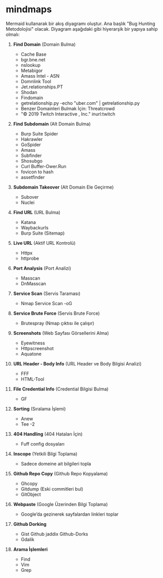 # mindmaps

Mermaid kullanarak bir akış diyagramı oluştur. Ana başlık "Bug Hunting Metodolojisi" olacak. Diyagram aşağıdaki gibi hiyerarşik bir yapıya sahip olmalı:

1. **Find Domain** (Domain Bulma)
   - Cache Base
   - bgr.bne.net
   - nslookup
   - Metabigor
   - Amass Intel - ASN
   - Domnlink Tool
   - Jet.relationships.PT
   - Shodan
   - Findomain
   - getrelationship.py
      -echo "uber.com" | getrelationship.py   
   - Benzer Domainleri Bulmak İçin: Threatcrowd
   - "© 2019 Twitch Interactive , Inc." inurl:twitch

2. **Find Subdomain** (Alt Domain Bulma)
   - Burp Suite Spider
   - Hakrawler
   - GoSpider
   - Amass
   - Subfinder
   - Shosubgo
   - Curl Buffer-Ower.Run
   - fovicon to hash
   - assetfinder

3. **Subdomain Takeover** (Alt Domain Ele Geçirme)
   - Subover
   - Nuclei

4. **Find URL** (URL Bulma)
   - Katana
   - Waybackurls
   - Burp Suite (Sitemap)

5. **Live URL** (Aktif URL Kontrolü)
   - Httpx
   - httprobe

6. **Port Analysis** (Port Analizi)
   - Masscan
   - DnMasscan

7. **Service Scan** (Servis Taraması)
   - Nmap Service Scan -oG

8. **Service Brute Force** (Servis Brute Force)
   - Brutespray (Nmap çıktısı ile çalışır)

9. **Screenshots** (Web Sayfası Görsellerini Alma)
   - Eyewitness
   - Httpscreenshot
   - Aquatone

10. **URL Header - Body Info** (URL Header ve Body Bilgisi Analizi)
    - FFF
    - HTML-Tool

11. **File Credential Info** (Credential Bilgisi Bulma)
    - GF

12. **Sorting** (Sıralama İşlemi)
    - Anew
    - Tee -2

13. **404 Handling** (404 Hataları İçin)
    - Fuff config dosyaları

14. **Inscope** (Yetkili Bilgi Toplama)
    - Sadece domeine ait bilgileri topla

15. **Github Repo Copy** (Github Repo Kopyalama)
    - Ghcopy
    - Gitdump (Eski commitleri bul)
    - GitObject

16. **Webpaste** (Google Üzerinden Bilgi Toplama)
    - Google’da gezinerek sayfalardan linkleri toplar

17. **Github Dorking**
    - Gist Github jaddix Github-Dorks
    - Gdalik
    

18. **Arama İşlemleri**
    - Find
    - Vim
    - Grep


